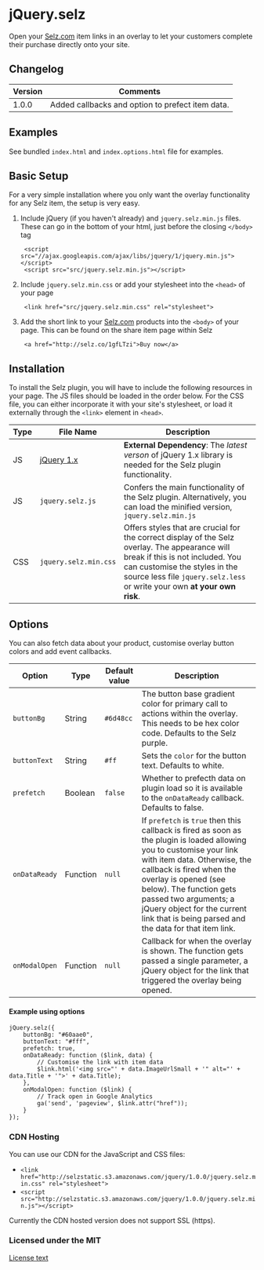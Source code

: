 # jQuery.selz

Open your [Selz.com](https://selz.com) item links in an overlay to let your customers complete their purchase directly onto your site. 

## Changelog
| Version | Comments |
|---------|----------|
| 1.0.0   | Added callbacks and option to prefect item data. |


## Examples

See bundled `index.html` and `index.options.html` file for examples.

## Basic Setup
For a very simple installation where you only want the overlay functionality for any Selz item, the setup is very easy. 

1. Include jQuery (if you haven't already) and `jquery.selz.min.js` files. These can go in the bottom of your html, just before the closing `</body>` tag

        <script src="//ajax.googleapis.com/ajax/libs/jquery/1/jquery.min.js"></script>
        <script src="src/jquery.selz.min.js"></script>

2. Include `jquery.selz.min.css` or add your stylesheet into the `<head>` of your page

        <link href="src/jquery.selz.min.css" rel="stylesheet">

3. Add the short link to your [Selz.com](https://selz.com) products into the `<body>` of your page. This can be found on the share item page within Selz

        <a href="http://selz.co/1gfLTzi">Buy now</a>
        
## Installation
To install the Selz plugin, you will have to include the following resources in your page. The JS files should be loaded in the order below. For the CSS file, you can either incorporate it with your site's stylesheet, or load it externally through the `<link>` element in `<head>`.

| Type | File Name            | Description                                                                                                            |
|------|----------------------|------------------------------------------------------------------------------------------------------------------------|
| JS   | [jQuery 1.x](http://ajax.googleapis.com/ajax/libs/jquery/1/jquery.min.js) | **External Dependency**: The *latest verson* of jQuery 1.x library is needed for the Selz plugin functionality. |
| JS   | `jquery.selz.js` 	| Confers the main functionality of the Selz plugin. Alternatively, you can load the minified version, `jquery.selz.min.js` |
| CSS  | `jquery.selz.min.css`   | Offers styles that are crucial for the correct display of the Selz overlay. The appearance will break if this is not included. You can customise the styles in the source less file `jquery.selz.less` or write your own **at your own risk**. |


## Options

You can also fetch data about your product, customise overlay button colors and add event callbacks. 

| Option           | Type      | Default value | Description                           |
|------------------|-----------|---------------|---------------------------------------|
| `buttonBg`   		| String 	| `#6d48cc`    | The button base gradient color for primary call to actions within the overlay. This needs to be hex color code. Defaults to the Selz purple.  |
| `buttonText`   	| String    | `#ff` 		| Sets the `color` for the button text. Defaults to white. |
| `prefetch` 		| Boolean   | `false`      | Whether to prefecth data on plugin load so it is available to the `onDataReady` callback. Defaults to false. |
| `onDataReady`   	| Function  | `null` 		| If `prefetch` is `true` then this callback is fired as soon as the plugin is loaded allowing you to customise your link with item data. Otherwise, the callback is fired when the overlay is opened (see below). The function gets passed two arguments; a jQuery object for the current link that is being parsed and the data for that item link. |
| `onModalOpen`  	| Function  | `null`       | Callback for when the overlay is shown. The function gets passed a single parameter, a jQuery object for the link that triggered the overlay being opened. |

#### Example using options

	jQuery.selz({
    	buttonBg: "#60aae0",
        buttonText: "#fff",
    	prefetch: true,
    	onDataReady: function ($link, data) {
    		// Customise the link with item data
        	$link.html('<img src="' + data.ImageUrlSmall + '" alt="' + data.Title + '">' + data.Title);
    	},
    	onModalOpen: function ($link) {
    		// Track open in Google Analytics
			ga('send', 'pageview', $link.attr("href")); 
    	}
	});

### CDN Hosting
You can use our CDN for the JavaScript and CSS files:

- `<link href="http://selzstatic.s3.amazonaws.com/jquery/1.0.0/jquery.selz.min.css" rel="stylesheet">`
- `<script src="http://selzstatic.s3.amazonaws.com/jquery/1.0.0/jquery.selz.min.js"></script>`

Currently the CDN hosted version does not support SSL (https). 


### Licensed under the MIT

[License text](http://www.opensource.org/licenses/mit-license.php)
